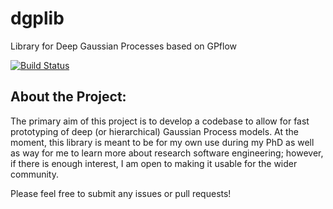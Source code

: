 # dgplib
Library for Deep Gaussian Processes based on GPflow

[![Build Status](https://travis-ci.org/aboustati/dgplib.svg?branch=master)](https://travis-ci.org/aboustati/dgplib)

## About the Project:

The primary aim of this project is to develop a codebase to allow for fast
prototyping of deep (or hierarchical) Gaussian Process models. At the
moment, this library is meant to be for my own use during my PhD as well as way for me to learn more about research software engineering; however, if
there is enough interest, I am open to making it usable for the wider
community.

Please feel free to submit any issues or pull requests!
